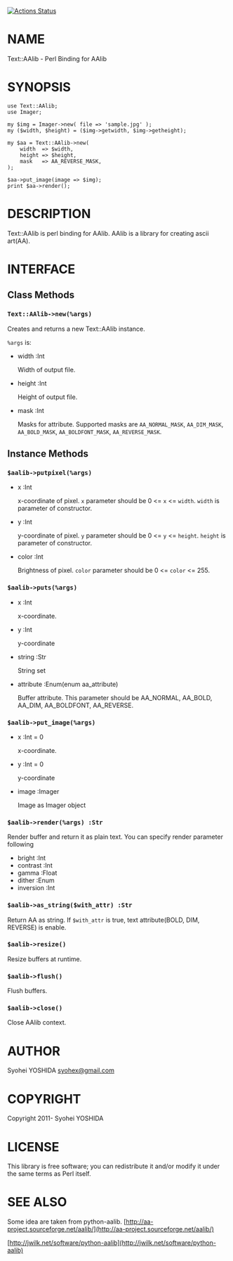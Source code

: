 [![Actions Status](https://github.com/syohex/p5-Text-AAlib/workflows/CI/badge.svg)](https://github.com/syohex/p5-Text-AAlib/actions)
# NAME

Text::AAlib - Perl Binding for AAlib

# SYNOPSIS

    use Text::AAlib;
    use Imager;

    my $img = Imager->new( file => 'sample.jpg' );
    my ($width, $height) = ($img->getwidth, $img->getheight);

    my $aa = Text::AAlib->new(
        width  => $width,
        height => $height,
        mask   => AA_REVERSE_MASK,
    );

    $aa->put_image(image => $img);
    print $aa->render();

# DESCRIPTION

Text::AAlib is perl binding for AAlib. AAlib is a library for creating
ascii art(AA).

# INTERFACE

## Class Methods

### `Text::AAlib->new(%args)`

Creates and returns a new Text::AAlib instance.

`%args` is:

- width :Int

    Width of output file.

- height :Int

    Height of output file.

- mask :Int

    Masks for attribute. Supported masks are `AA_NORMAL_MASK`, `AA_DIM_MASK`,
    `AA_BOLD_MASK`, `AA_BOLDFONT_MASK`, `AA_REVERSE_MASK`.

## Instance Methods

### `$aalib->putpixel(%args)`

- x :Int

    x-coordinate of pixel. `x` parameter should be 0 <= `x` <= `width`.
    `width` is parameter of constructor.

- y :Int

    y-coordinate of pixel. `y` parameter should be 0 <= `y` <= `height`.
    `height` is parameter of constructor.

- color :Int

    Brightness of pixel. `color` parameter should be 0 <= `color` <= 255.

### `$aalib->puts(%args)`

- x :Int

    x-coordinate.

- y :Int

    y-coordinate

- string :Str

    String set

- attribute :Enum(enum aa\_attribute)

    Buffer attribute. This parameter should be AA\_NORMAL, AA\_BOLD, AA\_DIM,
    AA\_BOLDFONT, AA\_REVERSE.

### `$aalib->put_image(%args)`

- x :Int = 0

    x-coordinate.

- y :Int = 0

    y-coordinate

- image :Imager

    Image as Imager object

### `$aalib->render(%args) :Str`

Render buffer and return it as plain text.
You can specify render parameter following

- bright :Int
- contrast :Int
- gamma :Float
- dither :Enum
- inversion :Int

### `$aalib->as_string($with_attr) :Str`

Return AA as string.
If `$with_attr` is true, text attribute(BOLD, DIM, REVERSE) is enable.

### `$aalib->resize()`

Resize buffers at runtime.

### `$aalib->flush()`

Flush buffers.

### `$aalib->close()`

Close AAlib context.

# AUTHOR

Syohei YOSHIDA <syohex@gmail.com>

# COPYRIGHT

Copyright 2011- Syohei YOSHIDA

# LICENSE

This library is free software; you can redistribute it and/or modify
it under the same terms as Perl itself.

# SEE ALSO

Some idea are taken from python-aalib. [http://aa-project.sourceforge.net/aalib/](http://aa-project.sourceforge.net/aalib/)

[http://jwilk.net/software/python-aalib](http://jwilk.net/software/python-aalib)
